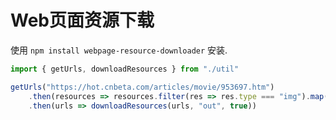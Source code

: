 # Web页面资源下载

使用 `npm install webpage-resource-downloader` 安装.

```javascript
import { getUrls, downloadResources } from "./util"

getUrls("https://hot.cnbeta.com/articles/movie/953697.htm")
    .then(resources => resources.filter(res => res.type === "img").map(res => res.url))
    .then(urls => downloadResources(urls, "out", true))
```